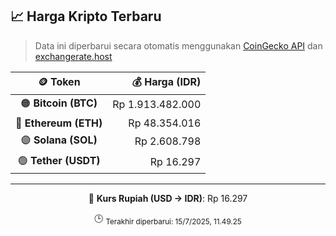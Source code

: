 

<!-- HARGA_KRIPTO -->
## 📈 Harga Kripto Terbaru

> Data ini diperbarui secara otomatis menggunakan [CoinGecko API](https://www.coingecko.com/) dan [exchangerate.host](https://exchangerate.host/)

<div align="center">

| 🪙 Token | 💰 Harga (IDR) |
|:------:|---------------:|
| 🟠 **Bitcoin (BTC)**   | Rp 1.913.482.000 |
| 🔵 **Ethereum (ETH)**  | Rp 48.354.016 |
| 🟣 **Solana (SOL)**    | Rp 2.608.798 |
| 🟢 **Tether (USDT)**   | Rp 16.297 |

---

💱 **Kurs Rupiah (USD → IDR)**: Rp 16.297

🕒 <sub>Terakhir diperbarui: 15/7/2025, 11.49.25</sub>

</div>
<!-- /HARGA_KRIPTO -->